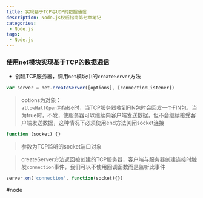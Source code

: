 ```yaml
---
title: 实现基于TCP与UDP的数据通信
description: Node.js权威指南第七章笔记
categories:
 - Node.js
tags:
 - Node.js
---
```

### 使用net模块实现基于TCP的数据通信
* 创建TCP服务器，调用`net`模块中的`createServer`方法
```js
var server = net.createServer([options], [connectionListener])
```
> options为对象：  
> `allowHalfOpen`为false时，当TCP服务器收到FIN包时会回发一个FIN包，当为true时，不发，使服务器可以继续向客户端发送数据，但不会继续接受客户端发送数据，这种情况下必须使用end方法关闭socket连接

```js
function (socket) {}
```
> 参数为TCP监听的socket端口对象  

> createServer方法返回被创建的TCP服务器，客户端与服务器创建连接时触发`connection`事件，我们可以不使用回调函数而是监听此事件  

```js
server.on('connection', function(socket){})
```













#node